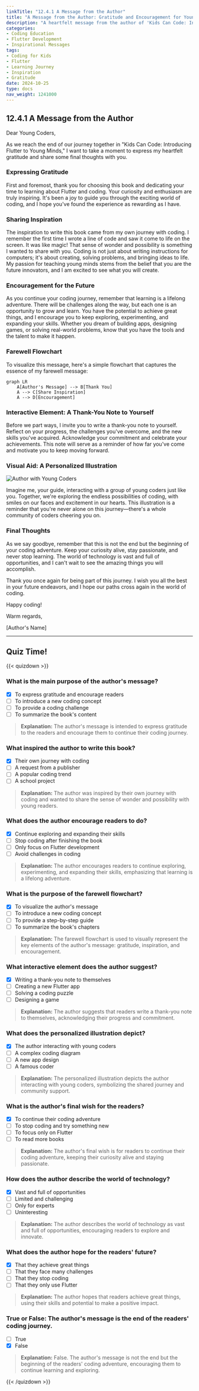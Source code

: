 ```yaml
---
linkTitle: "12.4.1 A Message from the Author"
title: "A Message from the Author: Gratitude and Encouragement for Young Coders"
description: "A heartfelt message from the author of 'Kids Can Code: Introducing Flutter to Young Minds', expressing gratitude, inspiration, and encouragement for young readers embarking on their coding journey."
categories:
- Coding Education
- Flutter Development
- Inspirational Messages
tags:
- Coding for Kids
- Flutter
- Learning Journey
- Inspiration
- Gratitude
date: 2024-10-25
type: docs
nav_weight: 1241000
---
```


## 12.4.1 A Message from the Author

Dear Young Coders,

As we reach the end of our journey together in "Kids Can Code: Introducing Flutter to Young Minds," I want to take a moment to express my heartfelt gratitude and share some final thoughts with you.

### Expressing Gratitude

First and foremost, thank you for choosing this book and dedicating your time to learning about Flutter and coding. Your curiosity and enthusiasm are truly inspiring. It's been a joy to guide you through the exciting world of coding, and I hope you've found the experience as rewarding as I have.

### Sharing Inspiration

The inspiration to write this book came from my own journey with coding. I remember the first time I wrote a line of code and saw it come to life on the screen. It was like magic! That sense of wonder and possibility is something I wanted to share with you. Coding is not just about writing instructions for computers; it's about creating, solving problems, and bringing ideas to life. My passion for teaching young minds stems from the belief that you are the future innovators, and I am excited to see what you will create.

### Encouragement for the Future

As you continue your coding journey, remember that learning is a lifelong adventure. There will be challenges along the way, but each one is an opportunity to grow and learn. You have the potential to achieve great things, and I encourage you to keep exploring, experimenting, and expanding your skills. Whether you dream of building apps, designing games, or solving real-world problems, know that you have the tools and the talent to make it happen.

### Farewell Flowchart

To visualize this message, here's a simple flowchart that captures the essence of my farewell message:

```mermaid
graph LR
    A[Author's Message] --> B[Thank You]
    A --> C[Share Inspiration]
    A --> D[Encouragement]
```

### Interactive Element: A Thank-You Note to Yourself

Before we part ways, I invite you to write a thank-you note to yourself. Reflect on your progress, the challenges you've overcome, and the new skills you've acquired. Acknowledge your commitment and celebrate your achievements. This note will serve as a reminder of how far you've come and motivate you to keep moving forward.

### Visual Aid: A Personalized Illustration

![Author with Young Coders](https://example.com/author-illustration.jpg)

Imagine me, your guide, interacting with a group of young coders just like you. Together, we're exploring the endless possibilities of coding, with smiles on our faces and excitement in our hearts. This illustration is a reminder that you're never alone on this journey—there's a whole community of coders cheering you on.

### Final Thoughts

As we say goodbye, remember that this is not the end but the beginning of your coding adventure. Keep your curiosity alive, stay passionate, and never stop learning. The world of technology is vast and full of opportunities, and I can't wait to see the amazing things you will accomplish.

Thank you once again for being part of this journey. I wish you all the best in your future endeavors, and I hope our paths cross again in the world of coding.

Happy coding!

Warm regards,

[Author's Name]

---

## Quiz Time!

{{< quizdown >}}

### What is the main purpose of the author's message?

- [x] To express gratitude and encourage readers
- [ ] To introduce a new coding concept
- [ ] To provide a coding challenge
- [ ] To summarize the book's content

> **Explanation:** The author's message is intended to express gratitude to the readers and encourage them to continue their coding journey.

### What inspired the author to write this book?

- [x] Their own journey with coding
- [ ] A request from a publisher
- [ ] A popular coding trend
- [ ] A school project

> **Explanation:** The author was inspired by their own journey with coding and wanted to share the sense of wonder and possibility with young readers.

### What does the author encourage readers to do?

- [x] Continue exploring and expanding their skills
- [ ] Stop coding after finishing the book
- [ ] Only focus on Flutter development
- [ ] Avoid challenges in coding

> **Explanation:** The author encourages readers to continue exploring, experimenting, and expanding their skills, emphasizing that learning is a lifelong adventure.

### What is the purpose of the farewell flowchart?

- [x] To visualize the author's message
- [ ] To introduce a new coding concept
- [ ] To provide a step-by-step guide
- [ ] To summarize the book's chapters

> **Explanation:** The farewell flowchart is used to visually represent the key elements of the author's message: gratitude, inspiration, and encouragement.

### What interactive element does the author suggest?

- [x] Writing a thank-you note to themselves
- [ ] Creating a new Flutter app
- [ ] Solving a coding puzzle
- [ ] Designing a game

> **Explanation:** The author suggests that readers write a thank-you note to themselves, acknowledging their progress and commitment.

### What does the personalized illustration depict?

- [x] The author interacting with young coders
- [ ] A complex coding diagram
- [ ] A new app design
- [ ] A famous coder

> **Explanation:** The personalized illustration depicts the author interacting with young coders, symbolizing the shared journey and community support.

### What is the author's final wish for the readers?

- [x] To continue their coding adventure
- [ ] To stop coding and try something new
- [ ] To focus only on Flutter
- [ ] To read more books

> **Explanation:** The author's final wish is for readers to continue their coding adventure, keeping their curiosity alive and staying passionate.

### How does the author describe the world of technology?

- [x] Vast and full of opportunities
- [ ] Limited and challenging
- [ ] Only for experts
- [ ] Uninteresting

> **Explanation:** The author describes the world of technology as vast and full of opportunities, encouraging readers to explore and innovate.

### What does the author hope for the readers' future?

- [x] That they achieve great things
- [ ] That they face many challenges
- [ ] That they stop coding
- [ ] That they only use Flutter

> **Explanation:** The author hopes that readers achieve great things, using their skills and potential to make a positive impact.

### True or False: The author's message is the end of the readers' coding journey.

- [ ] True
- [x] False

> **Explanation:** False. The author's message is not the end but the beginning of the readers' coding adventure, encouraging them to continue learning and exploring.

{{< /quizdown >}}
